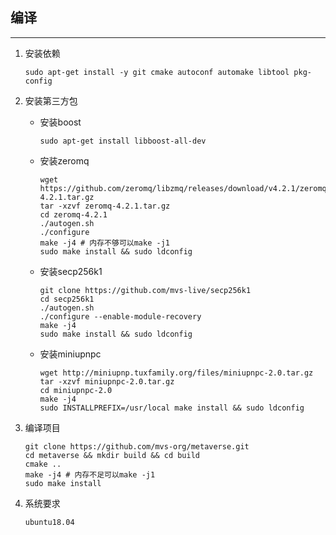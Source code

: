 ## 编译

***

1. 安装依赖

   ```shell
   sudo apt-get install -y git cmake autoconf automake libtool pkg-config
   ```

2. 安装第三方包

   + 安装boost

     ```shell
     sudo apt-get install libboost-all-dev
     ```

   + 安装zeromq

     ```shell
     wget https://github.com/zeromq/libzmq/releases/download/v4.2.1/zeromq-4.2.1.tar.gz
     tar -xzvf zeromq-4.2.1.tar.gz
     cd zeromq-4.2.1
     ./autogen.sh
     ./configure
     make -j4 # 内存不够可以make -j1 
     sudo make install && sudo ldconfig
     ```

   + 安装secp256k1

     ```shell
     git clone https://github.com/mvs-live/secp256k1
     cd secp256k1
     ./autogen.sh
     ./configure --enable-module-recovery
     make -j4
     sudo make install && sudo ldconfig
     ```

   + 安装miniupnpc

     ```shell
     wget http://miniupnp.tuxfamily.org/files/miniupnpc-2.0.tar.gz
     tar -xzvf miniupnpc-2.0.tar.gz
     cd miniupnpc-2.0
     make -j4
     sudo INSTALLPREFIX=/usr/local make install && sudo ldconfig
     ```

3. 编译项目

   ```shell
   git clone https://github.com/mvs-org/metaverse.git
   cd metaverse && mkdir build && cd build
   cmake ..
   make -j4 # 内存不足可以make -j1
   sudo make install
   ```

4. 系统要求

   ```shell
   ubuntu18.04
   ```

   

